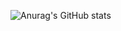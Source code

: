 ![Anurag's GitHub stats](https://github-readme-stats.vercel.app/api?username=dyegoe&show_icons=true&theme=transparent)
